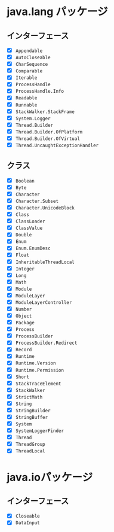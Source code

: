 # java.lang パッケージ

## インターフェース

- [x] `Appendable`
- [x] `AutoCloseable`
- [x] `CharSequence`
- [x] `Comparable`
- [x] `Iterable`
- [x] `ProcessHandle`
- [x] `ProcessHandle.Info`
- [x] `Readable`
- [x] `Runnable`
- [x] `StackWalker.StackFrame`
- [x] `System.Logger`
- [x] `Thread.Builder`
- [x] `Thread.Builder.OfPlatform`
- [x] `Thread.Builder.OfVirtual`
- [x] `Thread.UncaughtExceptionHandler`

## クラス

- [x] `Boolean`
- [x] `Byte`
- [x] `Character`
- [x] `Character.Subset`
- [x] `Character.UnicodeBlock`
- [x] `Class`
- [x] `ClassLoader`
- [x] `ClassValue`
- [x] `Double`
- [x] `Enum`
- [x] `Enum.EnumDesc`
- [x] `Float`
- [x] `InheritableThreadLocal`
- [x] `Integer`
- [x] `Long`
- [x] `Math`
- [x] `Module`
- [x] `ModuleLayer`
- [x] `ModuleLayerController`
- [x] `Number`
- [x] `Object`
- [x] `Package`
- [x] `Process`
- [x] `ProcessBuilder`
- [x] `ProcessBuilder.Redirect`
- [x] `Record`
- [x] `Runtime`
- [x] `Runtime.Version`
- [x] `Runtime.Permission`
- [x] `Short`
- [x] `StackTraceElement`
- [x] `StackWalker`
- [x] `StrictMath`
- [x] `String`
- [x] `StringBuilder`
- [x] `StringBuffer`
- [x] `System`
- [x] `SystemLoggerFinder`
- [x] `Thread`
- [x] `ThreadGroup`
- [x] `ThreadLocal`

# java.ioパッケージ

## インターフェース
- [x] `Closeable`
- [x] `DataInput`
